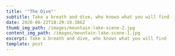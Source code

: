 ```yaml
---
title: '"The Dive"'
subtitle: Take a breath and dive, who knows what you will find
date: 2020-06-22T18:29:19.386Z
thumb_img_path: /images/mountain-lake-scene-2.jpg
content_img_path: /images/mountain-lake-scene-1.jpg
excerpt: Take a breath and dive, who knows what you will find
template: post
---
```


